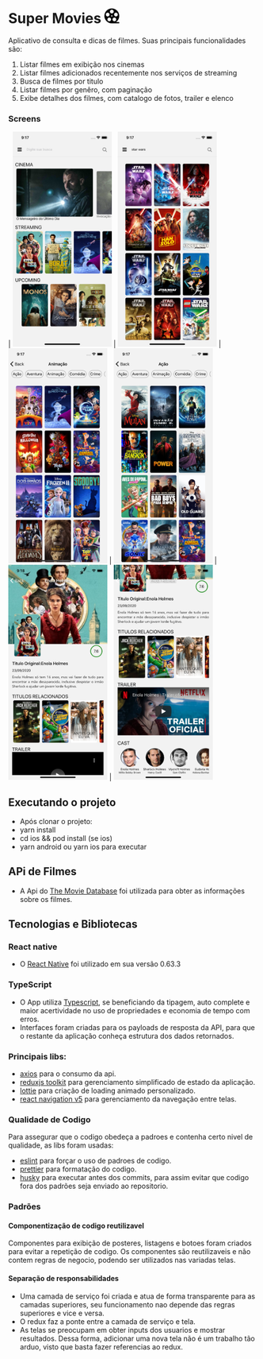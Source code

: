 # Super Movies <img src="/src/assets/icon.png" width="30">

Aplicativo de consulta e dicas de filmes. Suas principais funcionalidades são:

1. Listar filmes em exibição nos cinemas
2. Listar filmes adicionados recentemente nos serviços de streaming
3. Busca de filmes por titulo
4. Listar filmes por genêro, com paginação
5. Exibe detalhes dos filmes, com catalogo de fotos, trailer e elenco

### Screens

| <img src="/screens/home.png" width="200">
| <img src="/screens/busca.png" width="200">
| <img src="/screens/generos.png" width="200">
| <img src="/screens/generos2.png" width="200">
| <img src="/screens/detalhes.png" width="200">
| <img src="/screens/detalhes 2.png" width="200">

## Executando o projeto

- Após clonar o projeto:
- yarn install
- cd ios && pod install (se ios)
- yarn android ou yarn ios para executar

## APi de Filmes

- A Api do [The Movie Database](https://developers.themoviedb.org/3/getting-started/introduction) foi utilizada para obter as informações sobre os filmes.

## Tecnologias e Bibliotecas

### React native

- O [React Native](https://reactnative.dev/) foi utilizado em sua versão 0.63.3

### TypeScript

- O App utiliza [Typescript](https://www.typescriptlang.org/), se beneficiando da tipagem, auto complete e maior acertividade no uso de propriedades e economia de tempo com erros.
- Interfaces foram criadas para os payloads de resposta da API, para que o restante da aplicação conheça  estrutura dos dados retornados.

### Principais libs:

- [axios](https://github.com/axios/axios) para o consumo da api.
- [reduxjs toolkit](https://redux-toolkit.js.org/) para gerenciamento simplificado de estado da aplicação.
- [lottie](https://github.com/lottie-react-native/lottie-react-native) para criação de loading animado personalizado.
- [react navigation v5](https://reactnavigation.org/) para gerenciamento da navegação entre telas.

### Qualidade de Codigo

Para assegurar que o codigo obedeça a padroes e contenha certo nivel de qualidade, as libs foram usadas:

- [eslint](https://eslint.org/) para forçar o uso de padroes de codigo.
- [prettier](https://prettier.io/) para formatação do codigo.
- [husky](https://github.com/typicode/husky) para executar antes dos commits, para assim evitar que codigo fora dos padrões seja enviado ao repositorio.

### Padrões

#### Componentização de codigo reutilizavel

Componentes para exibição de posteres, listagens e botoes foram criados para evitar a repetição de codigo. Os componentes são reutilizaveis e não contem regras de negocio, podendo ser utilizados nas variadas telas.

#### Separação de responsabilidades

- Uma camada de serviço foi criada e atua de forma transparente para as camadas superiores, seu funcionamento nao depende das regras superiores e vice e versa.
- O redux faz a ponte entre a camada de serviço e tela.
- As telas se preocupam em obter inputs dos usuarios e mostrar resultados. Dessa forma, adicionar uma nova tela não é um trabalho tão arduo, visto que basta fazer referencias ao redux.


